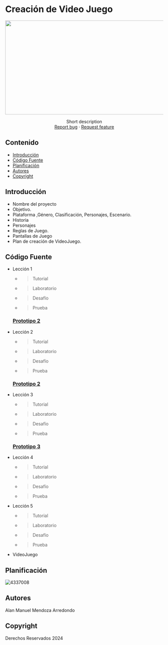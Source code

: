 # Creación de Video Juego
<p align="center">
    <img src="https://user-images.githubusercontent.com/8560750/195950148-0c0df38e-5f96-45ae-87c3-6922738c612d.jpg" alt="Logo" width=1200 height=300>

  <p align="center">
    Short description
    <br>
    <a href="https://reponame/issues/new?template=bug.md">Report bug</a>
    ·
    <a href="https://reponame/issues/new?template=feature.md&labels=feature">Request feature</a>
  </p>
</p>


## Contenido

- [Introducción](#introducción)
- [Código Fuente](#código-fuente)
- [Planificación](#planificación)
- [Autores](#autores)
- [Copyright](#copyright)


## Introducción

- Nombre del proyecto
- Objetivo.
- Plataforma ,Género, Clasificación, Personajes, Escenario.
- Historia
- Personajes
- Reglas de Juego.
- Pantallas de Juego
- Plan de creación de VideoJuego.

## Código Fuente

* Lección 1
  * > Tutorial
  * > Laboratorio
  * > Desafío
  * > Prueba
  ### [Prototipo 2](https://github.com/AMendoza117/Creaci-n-de-videojuegos/tree/main/Prototipo1)
* Lección 2
  * > Tutorial
  * > Laboratorio
  * > Desafío
  * > Prueba
  ### [Prototipo 2](https://github.com/AMendoza117/Creaci-n-de-videojuegos/tree/main/Prototipo2)
* Lección 3
  * > Tutorial
  * > Laboratorio
  * > Desafío
  * > Prueba
  ### [Prototipo 3](https://github.com/AMendoza117/Creaci-n-de-videojuegos/tree/main/Prototipo3)
* Lección 4
  * > Tutorial
  * > Laboratorio
  * > Desafío
  * > Prueba
* Lección 5
  * > Tutorial
  * > Laboratorio
  * > Desafío
  * > Prueba
* VideoJuego

## Planificación

![4337008](https://user-images.githubusercontent.com/8560750/195951617-083a7e4d-323d-47b5-8e5e-529ded31bc06.jpg)

## Autores
Alan Manuel Mendoza Arredondo

## Copyright
Derechos Reservados 2024
